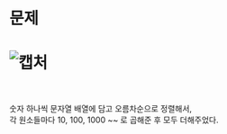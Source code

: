 문제
==
![캡처](https://user-images.githubusercontent.com/73854324/117567061-2807ad80-b0f5-11eb-94f6-e606398a5355.PNG)
<br><br>
==
숫자 하나씩 문자열 배열에 담고 오름차순으로 정렬해서,   
각 원소들마다 10, 100, 1000 ~~ 로 곱해준 후 모두 더해주었다.
